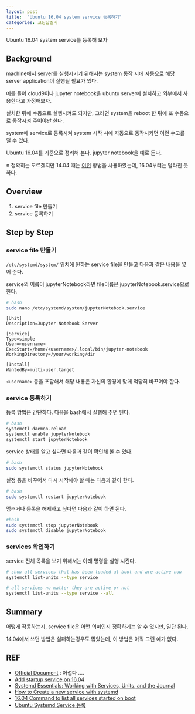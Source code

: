 ```yaml
---
layout: post
title:  "Ubuntu 16.04 system service 등록하기"
categories: 코딩삽질기
---
```


Ubuntu 16.04 system service를 등록해 보자

## Background

machine에서 server를 실행시키기 위해서는 system 동작 시에 자동으로 해당 server application이 실행될 필요가 있다.

예를 들어 cloud9이나 jupyter notebook을 ubuntu server에 설치하고 외부에서 사용한다고 가정해보자.

설치한 뒤에 수동으로 실행시켜도 되지만, 그러면 system을 reboot 한 뒤에 또 수동으로 동작시켜 주어야만 한다.

system에 service로 등록시켜 system 시작 시에 자동으로 동작시키면 이런 수고를 덜 수 있다.

Ubuntu 16.04를 기준으로 정리해 본다. jupyter notebook을 예로 든다.

※ 정확히는 모르겠지만 14.04 때는 [이런](https://goo.gl/6jzpDt) 방법을 사용하였는데, 16.04부터는 달라진 듯하다.


## Overview

1. service file 만들기
2. service 등록하기


## Step by Step


### service file 만들기

`/etc/systemd/system/` 위치에 원하는 service file을 만들고 다음과 같은 내용을 넣어 준다.

service의 이름이 jupyterNotebook라면 file이름은 jupyterNotebook.service으로 한다. 

```bash
# bash
sudo nano /etc/systemd/system/jupyterNotebook.service
```

```
[Unit]
Description=Jupyter Notebook Server

[Service]
Type=simple
User=<username>
ExecStart=/home/<username>/.local/bin/jupyter-notebook
WorkingDirectory=/your/working/dir

[Install]
WantedBy=multi-user.target
```

`<username>`  등을 포함해서 해당 내용은 자신의 환경에 맞게 적당히 바꾸어야 한다.


### service 등록하기

등록 방법은 간단하다. 다음을 bash에서 실행해 주면 된다.

```bash
# bash
systemctl daemon-reload
systemctl enable jupyterNotebook
systemctl start jupyterNotebook
```

service 상태를 알고 싶다면 다음과 같이 확인해 볼 수 있다.

```bash
# bash
sudo systemctl status jupyterNotebook
```

설정 등을 바꾸어서 다시 시작해야 할 때는 다음과 같이 한다.

```bash
# bash
sudo systemctl restart jupyterNotebook
```

멈추거나 등록을 해제하고 싶다면 다음과 같이 하면 된다.

```bash
#bash
sudo systemctl stop jupyterNotebook
sudo systemctl disable jupyterNotebook
```

### services 확인하기

service 전체 목록을 보기 위해서는 아래 명령을 실행 시킨다.

```bash
# show all services that has been loaded at boot and are active now
systemctl list-units --type service

# all services no matter they are active or not
systemctl list-units --type service --all
```

## Summary

어떻게 작동하는지, service file은 어떤 의미인지 정확하게는 알 수 없지만, 일단 된다.

14.04에서 쓰던 방법은 실패하는경우도 많았는데, 이 방법은 아직 그런 예가 없다.


## REF

* [Official Document](https://wiki.ubuntu.com/SystemdForUpstartUsers) : 어렵다 ....
* [Add startup service on 16.04](https://askubuntu.com/a/895333)
* [Systemd Essentials: Working with Services, Units, and the Journal](https://www.digitalocean.com/community/tutorials/systemd-essentials-working-with-services-units-and-the-journal)
* [How to Create a new service with systemd](https://www.ubuntudoc.com/how-to-create-new-service-with-systemd/)
* [16.04 Command to list all services started on boot](https://askubuntu.com/questions/912216/16-04-command-to-list-all-services-started-on-boot/912218)
* [Ubuntu Systemd Service 등록](https://blog.silnex.kr/ubuntu-systemd-service-%EB%93%B1%EB%A1%9D/#service_doc)
